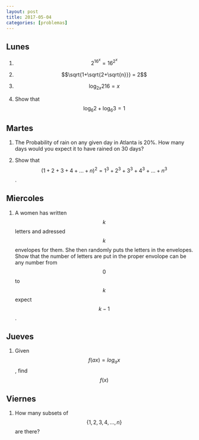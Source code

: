 ```yaml
---
layout: post
title: 2017-05-04
categories: [problemas]
---
```


## Lunes

1. $$2^{16^x} = 16^{2^x}$$

2. $$\sqrt{1+\sqrt{2+\sqrt{n}}} = 2$$

3. $$\log_{2x} 216 = x$$

4. Show that $$\log_6 2 + \log_6 3 = 1$$

## Martes

1. The Probability of rain on any given day in Atlanta is 20%. How many days would you expect it to have rained on 30 days?

2. Show that $$(1 + 2 + 3 + 4 + ... + n )^2 = 1^3 + 2^3 + 3^3 + 4^3 + ... + n^3$$.

## Miercoles

1. A women has written $$k$$ letters and adressed $$k$$ envelopes for them. She then randomly puts the letters in the envelopes. Show that the number of letters are put in the proper envolope can be any number from $$0$$ to $$k$$ expect $$k - 1$$.

## Jueves

1. Given $$f(ax) = log_a x$$,  find $$f(x)$$

## Viernes

1. How many subsets of $$\{1,2,3,4,...,n\}$$ are there?
